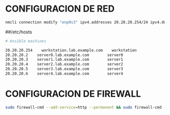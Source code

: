 # CONFIGURACION DE RED


````bash
nmcli connection modify "enp0s3" ipv4.addresses 20.20.20.254/24 ipv4.dns 1.1.1.1 +ipv4.dns 1.0.0.1 autoconnect yes
````

##/etc/hosts

````bash
# Ansible machines

20.20.20.254    workstation.lab.example.com    workstation
20.20.20.2    server0.lab.example.com        server0
20.20.20.3    server1.lab.example.com        server1
20.20.20.4    server2.lab.example.com        server2
20.20.20.5    server3.lab.example.com        server3
20.20.20.6    server4.lab.example.com        server4
````

# CONFIGURACION DE FIREWALL
````bash
sudo firewall-cmd --add-service=http --permanent && sudo firewall-cmd --reload
````
